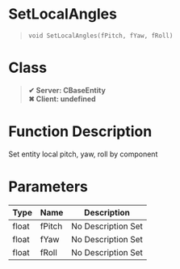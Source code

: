 # SetLocalAngles
> `void SetLocalAngles(fPitch, fYaw, fRoll)`
# Class
> __✔ Server: CBaseEntity__  
> __✖ Client: undefined__  
# Function Description
Set entity local pitch, yaw, roll by component
# Parameters
Type|Name|Description
--|--|--
float|fPitch|No Description Set
float|fYaw|No Description Set
float|fRoll|No Description Set
